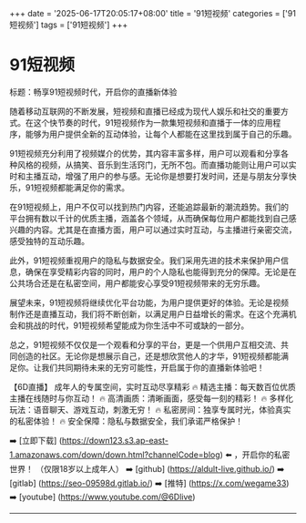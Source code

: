 +++
date = '2025-06-17T20:05:17+08:00'
title = '91短视频'
categories = ['91短视频']
tags = ['91短视频']
+++

# 91短视频

标题：畅享91短视频时代，开启你的直播新体验

随着移动互联网的不断发展，短视频和直播已经成为现代人娱乐和社交的重要方式。在这个快节奏的时代，91短视频作为一款集短视频和直播于一体的应用程序，能够为用户提供全新的互动体验，让每个人都能在这里找到属于自己的乐趣。

91短视频充分利用了视频媒介的优势，其内容丰富多样，用户可以观看和分享各种风格的视频，从搞笑、音乐到生活窍门，无所不包。而直播功能则让用户可以实时和主播互动，增强了用户的参与感。无论你是想要打发时间，还是与朋友分享快乐，91短视频都能满足你的需求。

在91短视频上，用户不仅可以找到热门内容，还能追踪最新的潮流趋势。我们的平台拥有数以千计的优质主播，涵盖各个领域，从而确保每位用户都能找到自己感兴趣的内容。尤其是在直播方面，用户可以通过实时互动，与主播进行亲密交流，感受独特的互动乐趣。

此外，91短视频重视用户的隐私与数据安全。我们采用先进的技术来保护用户信息，确保在享受精彩内容的同时，用户的个人隐私也能得到充分的保障。无论是在公共场合还是在私密空间，用户都能安心享受91短视频带来的无穷乐趣。

展望未来，91短视频将继续优化平台功能，为用户提供更好的体验。无论是视频制作还是直播互动，我们将不断创新，以满足用户日益增长的需求。在这个充满机会和挑战的时代，91短视频希望能成为你生活中不可或缺的一部分。

总之，91短视频不仅仅是一个观看和分享的平台，更是一个供用户互相交流、共同创造的社区。无论你是想展示自己，还是想欣赏他人的才华，91短视频都能满足你。让我们共同期待未来的无穷可能性，开启属于你的直播新体验吧！

【6D直播】
成年人的专属空间，实时互动尽享精彩
🔥 精选主播：每天数百位优质主播在线随时与你互动！
🔥 高清画质：清晰画面，感受每一刻的精彩！
🔥 多样化玩法：语音聊天、游戏互动，刺激无穷！
🔥 私密房间：独享专属时光，体验真实的私密体验！
🔥 安全保障：隐私与数据安全，我们承诺严格保护！

➡️ [立即下载] (https://down123.s3.ap-east-1.amazonaws.com/down/down.html?channelCode=blog) ⬅️ ，开启你的私密世界！
（仅限18岁以上成年人）
➡️ [github] (https://aldult-live.github.io/)
➡️ [gitlab] (https://seo-09598d.gitlab.io/)
➡️ [推特] (https://x.com/wegame33)
➡️ [youtube] (https://www.youtube.com/@6Dlive)

---

